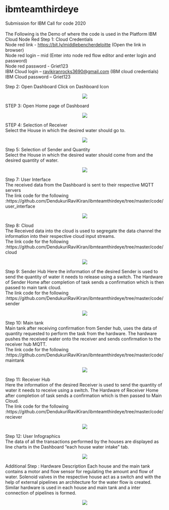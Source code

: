 # ibmteamthirdeye

Submission for IBM Call for code 2020 <br>
<br>
The Following is the Demo of where the code is used in the Platform IBM Cloud Node Red
Step 1: Cloud Credentials<br>
	Node red link - https://bit.ly/middlebencherdeloitte  (Open the link in browser)<br>
	Node red login – mid (Enter into node red flow editor and enter login and password)<br>
	Node red password - Griet123 <br>
	IBM Cloud login – ravikiranrocks3690@gmail.com  (IBM cloud credentials) <br>
	IBM Cloud password – Griet123 

Step 2: Open Dashboard 
  Click on Dashboard Icon   
<p align="center">
  <img src="https://github.com/DendukuriRaviKiran/ibmteamthirdeye/blob/master/code/screenshots/dashboard-0.png">
</p>
STEP 3: Open Home page of Dashboard
<br>
<p align="center">
  <img src="https://github.com/DendukuriRaviKiran/ibmteamthirdeye/blob/master/code/screenshots/home-1.png">
</p>
STEP 4: Selection of Receiver <br>
        Select the House in which the desired water should go to. <br>
<p align="center">
  <img src="https://github.com/DendukuriRaviKiran/ibmteamthirdeye/blob/master/code/screenshots/senderandquantity-3.png">
</p>	
Step 5: Selection of Sender and Quantity <br>
        Select the House in which the desired water should come from and the desired quantity of water.<br>
<p align="center">
  <img src="https://github.com/DendukuriRaviKiran/ibmteamthirdeye/blob/master/code/screenshots/confirmation-4.png">
</p>
Step 7:  User Interface <br>
	 The received data from the Dashboard is sent to their 	respective MQTT servers<br>
	 The link code for the following :https://github.com/DendukuriRaviKiran/ibmteamthirdeye/tree/master/code/user_interface<br>
<p align="center">
  <img src="https://github.com/DendukuriRaviKiran/ibmteamthirdeye/blob/master/code/screenshots/userinterface-5.png">
</p>
Step 8: Cloud <br>
	The Received data into the cloud is used to segregate the data 	channel the information into their respective cloud input streams.<br>
	The link code for the following :https://github.com/DendukuriRaviKiran/ibmteamthirdeye/tree/master/code/cloud<br>
<p align="center">
  <img src="https://github.com/DendukuriRaviKiran/ibmteamthirdeye/blob/master/code/screenshots/cloud-6.png">
</p>
Step 9:  Sender Hub
	Here the information of the desired Sender is used to send the 	quantity of water it needs to release using a switch. The Hardware of Sender Home after completion 	 	 of task sends a confirmation which is then passed to main tank cloud.<br>
	The link code for the following :https://github.com/DendukuriRaviKiran/ibmteamthirdeye/tree/master/code/sender<br>
<p align="center">
  <img src="https://github.com/DendukuriRaviKiran/ibmteamthirdeye/blob/master/code/screenshots/senderhub-7.png">
</p>
Step 10: Main tank <br>
	 Main tank after receiving confirmation from Sender hub, uses 	 the data of quantity requested to perform the task from the hardware. The hardware pushes the 		 	  received water onto the receiver and sends confirmation to the receiver hub MQTT.<br>
	 The link code for the following :https://github.com/DendukuriRaviKiran/ibmteamthirdeye/tree/master/code/maintank<br>
<p align="center">
  <img src="https://github.com/DendukuriRaviKiran/ibmteamthirdeye/blob/master/code/screenshots/maintank-8.png">
</p>
Step 11: Receiver Hub <br>
	 Here the information of the desired Receiver is used to send the quantity of water it needs to receive using a switch. The Hardware of Receiver Home after completion of 	   task sends a confirmation which is then passed to Main Cloud.<br>
	 The link code for the following :https://github.com/DendukuriRaviKiran/ibmteamthirdeye/tree/master/code/reciever<br>
<p align="center">
  <img src="https://github.com/DendukuriRaviKiran/ibmteamthirdeye/blob/master/code/screenshots/maintank-8.png">
</p>
Step 12: User Infographics <br>
	 The data of all the transactions performed by the houses are displayed as line charts in the Dashboard “each house water intake" tab.<br>
<p align="center">
  <img src="https://github.com/DendukuriRaviKiran/ibmteamthirdeye/blob/master/code/screenshots/chart-10.png">
</p>
Additional Step : Hardware Description
		  Each house and the main tank contains a motor and flow sensor for regulating the amount and flow of water.
		  Solenoid valves in the respective house act as a switch and with the help of external pipelines an architecture for the water flow is created.
		  Similar hardware is used  in each house and main tank and a inter connection of pipelines is formed.
<p align="center">
  <img src="https://github.com/DendukuriRaviKiran/ibmteamthirdeye/blob/master/code/screenshots/hardware.png">
</p>
